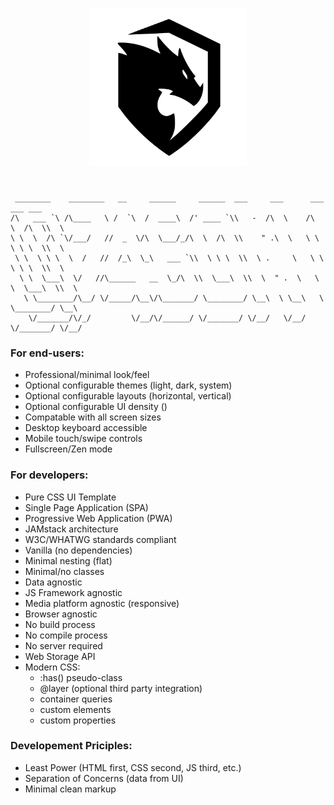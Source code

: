 <h1 align="center"><img src="assets/images/logo.svg" width="50%" /></h1>

```

 ________    ________   __     ______     ______  ___     ___      ___    ___ ___
/\   ___ `\ /\____   \ /  `\  /  ____\  /' ____ `\\   -  /\  \    /\  \  /\  \\  \
\ \  \  /\ `\/___/   //  _  \/\  \___/_/\  \  /\  \\    " .\  \   \ \  \ \ \  \\  \
 \ \  \ \ \  \  /   //  /_\  \_\   ___ `\\  \ \ \  \\  \ .     \   \ \  \ \ \  \\  \
  \ \  \___\  \/   //\______   __  \_/\  \\  \___\  \\  \  " .  \   \ \  \___\  \\  \
   \ \________/\__/ \/_____/\__\/\_______/ \________/ \__\  \ \__\   \ \________/ \__\
    \/_______/\/_/         \/__/\/______/ \/_______/ \/__/   \/__/    \/_______/ \/__/

```

### For end-users:

* Professional/minimal look/feel
* Optional configurable themes (light, dark, system)
* Optional configurable layouts (horizontal, vertical)
* Optional configurable UI density ()
* Compatable with all screen sizes
* Desktop keyboard accessible
* Mobile touch/swipe controls
* Fullscreen/Zen mode

### For developers:

* Pure CSS UI Template
* Single Page Application (SPA)
* Progressive Web Application (PWA)
* JAMstack architecture
* W3C/WHATWG standards compliant
* Vanilla (no dependencies)
* Minimal nesting (flat)
* Minimal/no classes
* Data agnostic
* JS Framework agnostic
* Media platform agnostic (responsive)
* Browser agnostic
* No build process
* No compile process
* No server required
* Web Storage API
* Modern CSS:
  * :has() pseudo-class
  * @layer (optional third party integration)
  * container queries
  * custom elements
  * custom properties

### Developement Priciples:

* Least Power (HTML first, CSS second, JS third, etc.)
* Separation of Concerns (data from UI)
* Minimal clean markup
